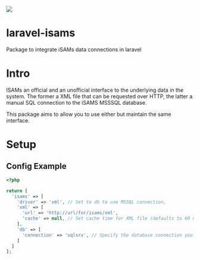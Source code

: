 <img src="https://travis-ci.org/simonbowen/laravel-isams.svg?branch=master" />

# laravel-isams
Package to integrate iSAMs data connections in laravel

# Intro
ISAMs an official and an unofficial interface to the underlying data in the system. The former a XML file that can be 
requested over HTTP, the latter a manual SQL connection to the iSAMS MSSSQL database.

This package aims to allow you to use either but maintain the same interface.

# Setup

## Config Example

```php
<?php

return [
  'isams' => [
    'driver' => 'xml', // Set to db to use MSSQL connection,
    'xml' => [
      'url' => 'http://url/for/isams/xml',
      'cache' => null, // Set cache time for XML file (defaults to 60 minutes)
    ],
    'db' => [
      'connection' => 'sqlsrv', // Specify the database connection you wish to use from the database.php config file
    ]
  ]
];
